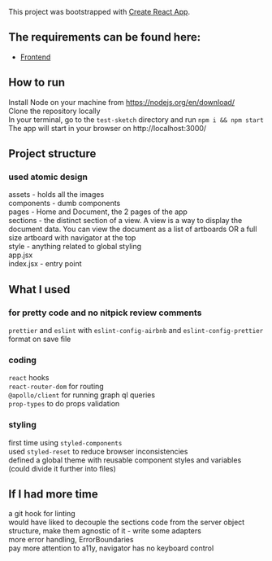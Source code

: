 This project was bootstrapped with [Create React App](https://github.com/facebook/create-react-app).

## The requirements can be found here:

-   [Frontend](./doc/requirements.md)

## How to run

Install Node on your machine from https://nodejs.org/en/download/<br/>
Clone the repository locally<br/>
In your terminal, go to the `test-sketch` directory and run `npm i && npm start`<br/>
The app will start in your browser on http://localhost:3000/<br/>

## Project structure

### used atomic design

assets - holds all the images<br/>
components - dumb components<br/>
pages - Home and Document, the 2 pages of the app<br/>
sections - the distinct section of a view. A view is a way to display the document data. You can view the document as a list of artboards OR a full size artboard with navigator at the top<br/>
style - anything related to global styling<br/>
app.jsx<br/>
index.jsx - entry point<br/>

## What I used

### for pretty code and no nitpick review comments

`prettier` and `eslint` with `eslint-config-airbnb` and `eslint-config-prettier`<br/>
format on save file

### coding

`react` hooks<br/>
`react-router-dom` for routing<br/>
`@apollo/client` for running graph ql queries<br/>
`prop-types` to do props validation<br/>

### styling

first time using `styled-components`<br/>
used `styled-reset` to reduce browser inconsistencies<br/>
defined a global theme with reusable component styles and variables (could divide it further into files)<br/>

## If I had more time

a git hook for linting<br/>
would have liked to decouple the sections code from the server object structure, make them agnostic of it - write some adapters<br/>
more error handling, ErrorBoundaries<br/>
pay more attention to a11y, navigator has no keyboard control<br/>
